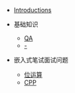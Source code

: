 - [Introductions](/)

- 基础知识

  - [QA](EmbededBase/QA.md)
  - [-](EmbededBase/-.md)

- 嵌入式笔试面试问题

  - [位运算](Audio/Bit.md)
  - [CPP](Audio/CPP.md)


